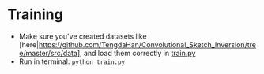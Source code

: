 # Training
* Make sure you've created datasets like [here|https://github.com/TengdaHan/Convolutional_Sketch_Inversion/tree/master/src/data], and load them correctly in [train.py](https://github.com/TengdaHan/Convolutional_Sketch_Inversion/blob/master/src/train.py)
* Run in terminal: `python train.py`
